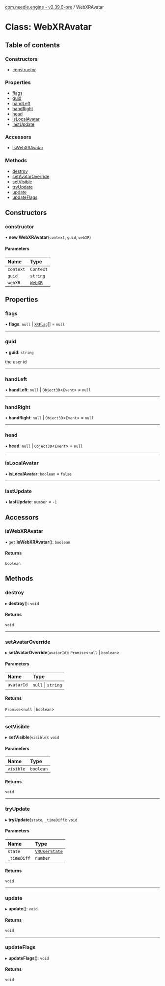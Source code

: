 [com.needle.engine - v2.39.0-pre](../README.md) / WebXRAvatar

# Class: WebXRAvatar

## Table of contents

### Constructors

- [constructor](WebXRAvatar.md#constructor)

### Properties

- [flags](WebXRAvatar.md#flags)
- [guid](WebXRAvatar.md#guid)
- [handLeft](WebXRAvatar.md#handleft)
- [handRight](WebXRAvatar.md#handright)
- [head](WebXRAvatar.md#head)
- [isLocalAvatar](WebXRAvatar.md#islocalavatar)
- [lastUpdate](WebXRAvatar.md#lastupdate)

### Accessors

- [isWebXRAvatar](WebXRAvatar.md#iswebxravatar)

### Methods

- [destroy](WebXRAvatar.md#destroy)
- [setAvatarOverride](WebXRAvatar.md#setavataroverride)
- [setVisible](WebXRAvatar.md#setvisible)
- [tryUpdate](WebXRAvatar.md#tryupdate)
- [update](WebXRAvatar.md#update)
- [updateFlags](WebXRAvatar.md#updateflags)

## Constructors

### constructor

• **new WebXRAvatar**(`context`, `guid`, `webXR`)

#### Parameters

| Name | Type |
| :------ | :------ |
| `context` | `Context` |
| `guid` | `string` |
| `webXR` | [`WebXR`](WebXR.md) |

## Properties

### flags

• **flags**: ``null`` \| [`XRFlag`](XRFlag.md)[] = `null`

___

### guid

• **guid**: `string`

the user id

___

### handLeft

• **handLeft**: ``null`` \| `Object3D`<`Event`\> = `null`

___

### handRight

• **handRight**: ``null`` \| `Object3D`<`Event`\> = `null`

___

### head

• **head**: ``null`` \| `Object3D`<`Event`\> = `null`

___

### isLocalAvatar

• **isLocalAvatar**: `boolean` = `false`

___

### lastUpdate

• **lastUpdate**: `number` = `-1`

## Accessors

### isWebXRAvatar

• `get` **isWebXRAvatar**(): `boolean`

#### Returns

`boolean`

## Methods

### destroy

▸ **destroy**(): `void`

#### Returns

`void`

___

### setAvatarOverride

▸ **setAvatarOverride**(`avatarId`): `Promise`<``null`` \| `boolean`\>

#### Parameters

| Name | Type |
| :------ | :------ |
| `avatarId` | ``null`` \| `string` |

#### Returns

`Promise`<``null`` \| `boolean`\>

___

### setVisible

▸ **setVisible**(`visible`): `void`

#### Parameters

| Name | Type |
| :------ | :------ |
| `visible` | `boolean` |

#### Returns

`void`

___

### tryUpdate

▸ **tryUpdate**(`state`, `_timeDiff`): `void`

#### Parameters

| Name | Type |
| :------ | :------ |
| `state` | [`VRUserState`](VRUserState.md) |
| `_timeDiff` | `number` |

#### Returns

`void`

___

### update

▸ **update**(): `void`

#### Returns

`void`

___

### updateFlags

▸ **updateFlags**(): `void`

#### Returns

`void`
